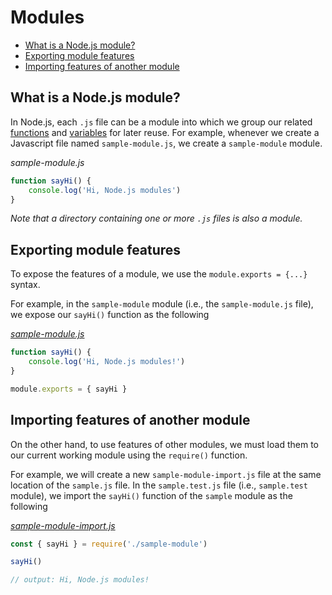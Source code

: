 # Modules

- [What is a Node.js module?](#what-is-a-nodejs-module)
- [Exporting module features](#exporting-module-features)
- [Importing features of another module](#importing-features-of-another-module)

## What is a Node.js module?

In Node.js, each `.js` file can be a module into which we group our related [functions](function.md) and [variables](variable.md) for later reuse. For example, whenever we create a Javascript file named `sample-module.js`, we create a `sample-module` module.

*sample-module.js*

```js
function sayHi() {
	console.log('Hi, Node.js modules')
}
```

*Note that a directory containing one or more `.js` files is also a module.*

## Exporting module features

To expose the features of a module, we use the `module.exports = {...}` syntax. 

For example, in the `sample-module` module (i.e., the `sample-module.js` file), we expose our `sayHi()` function as the following

*[sample-module.js](samples/sample-module.js)*

```js
function sayHi() {
	console.log('Hi, Node.js modules!')
}

module.exports = { sayHi }
```

## Importing features of another module

On the other hand, to use features of other modules, we must load them to our current working module using the `require()` function.

For example, we will create a new `sample-module-import.js` file at the same location of the `sample.js` file. In the `sample.test.js` file (i.e., `sample.test` module), we import the `sayHi()` function of the `sample` module as the following

*[sample-module-import.js](samples/sample-module-import.js)*

```js
const { sayHi } = require('./sample-module')

sayHi()

// output: Hi, Node.js modules!
```